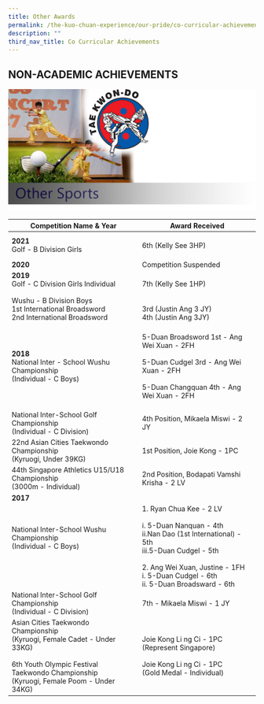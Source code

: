 ```yaml
---
title: Other Awards
permalink: /the-kuo-chuan-experience/our-pride/co-curricular-achievements/other-awards/
description: ""
third_nav_title: Co Curricular Achievements
---
```

## NON-ACADEMIC ACHIEVEMENTS

![](/images/The%20Kuo%20Chuan%20Experience/Our%20Pride/Co%20Curricular%20achievements/other.jpg)

<table>
<thead>
  <tr>
    <th>Competition Name &amp; Year</th>
    <th>Award Received</th>
  </tr>
</thead>
<tbody>
  <tr>
    <td> <b>2021</b><br>Golf - B Division Girls</td>
    <td> <br>6th (Kelly See 3HP)<br><br></td>
  </tr>
  <tr>
    <td> <b>2020</b></td>
    <td> Competition Suspended</td>
  </tr>
  <tr>
    <td> <b>2019</b><br>Golf - C Division Girls Individual<br><br>Wushu - B Division Boys<br>1st International Broadsword <br>2nd International Broadsword</td>
    <td> <br>7th (Kelly See 1HP)<br><br><br>3rd (Justin Ang 3 JY)<br>4th (Justin Ang 3JY)</td>
  </tr>
  <tr>
    <td> <b>2018</b><br>National Inter - School Wushu Championship<br>(Individual - C Boys)</td>
    <td> <br>5-Duan Broadsword 1st - Ang Wei Xuan - 2FH<br><br>5-Duan Cudgel 3rd - Ang Wei Xuan - 2FH<br><br>5-Duan Changquan 4th - Ang Wei Xuan - 2FH<br><br></td>
  </tr>
  <tr>
    <td>National Inter-School Golf Championship<br>(Individual - C Division)</td>
    <td>4th Position, Mikaela Miswi - 2 JY</td>
  </tr>
  <tr>
    <td>22nd Asian Cities Taekwondo Championship<br>(Kyruogi, Under 39KG)</td>
    <td> 1st Position, Joie Kong - 1PC</td>
  </tr>
  <tr>
    <td>44th Singapore Athletics U15/U18 Championship<br>(3000m - Individual)</td>
    <td> 2nd Position, Bodapati Vamshi Krisha - 2 LV</td>
  </tr>
  <tr>
    <td><b>2017</b></td>
    <td></td>
  </tr>
  <tr>
    <td>National Inter-School Wushu Championship<br>(Individual - C Boys)<br><br><br></td>
    <td>1. Ryan Chua Kee - 2 LV<br><br>i. 5-Duan Nanquan - 4th<br>ii.Nan Dao (1st International) - 5th<br>iii.5-Duan Cudgel - 5th<br><br>2. Ang Wei Xuan, Justine - 1FH<br>i. 5-Duan Cudgel - 6th<br>ii. 5-Duan Broadsward - 6th</td>
  </tr>
  <tr>
    <td>National Inter-School Golf Championship<br>(Individual - C Division)</td>
    <td>7th - Mikaela Miswi - 1 JY </td>
  </tr>
  <tr>
    <td>Asian Cities Taekwondo Championship<br>(Kyruogi, Female Cadet - Under 33KG)<br><br>6th Youth Olympic Festival Taekwondo Championship<br>(Kyruogi, Female Poom - Under 34KG)</td>
    <td>Joie Kong Li ng Ci - 1PC<br>(Represent Singapore)<br><br>Joie Kong Li ng Ci - 1PC<br>(Gold Medal - Individual)</td>
  </tr>
</tbody>
</table>